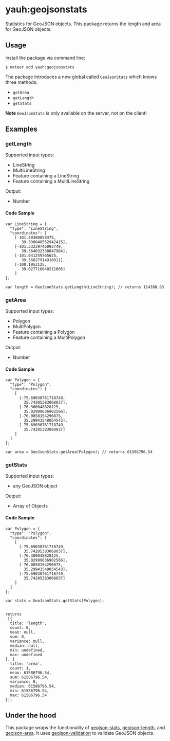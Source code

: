 yauh:geojsonstats
=================

Statistics for GeoJSON objects. This package returns the length and area
for GeoJSON objects.

Usage
-----

Install the package via command line:

    $ meteor add yauh:geojsonstats

The package introduces a new global called `GeoJsonStats` which knows
three methods:

-   `getArea`
-   `getLength`
-   `getStats`

**Note** `GeoJsonStats` is only available on the server, not on the
client!

Examples
--------

### getLength

Supported input types:

-   LineString
-   MultiLineString
-   Feature containing a LineString
-   Feature containing a MultiLineString

Output:

-   Number

#### Code Sample

    var LineString = {
      "type": "LineString",
      "coordinates": [
        [-101.40380859375,
           39.330048552942415],
        [-101.33239746093749,
           39.364032338047984],
        [-101.041259765625,
           39.36827914916011],
        [-100.1953125,
           39.027718840211605]
        ]
    };

    var length = GeoJsonStats.getLength(LineString); // returns 114388.93

### getArea

Supported input types:

-   Polygon
-   MultiPolygon
-   Feature containing a Polygon
-   Feature containing a MultiPolygon

Output:

-   Number

#### Code Sample

    var Polygon = {
      "type": "Polygon",
      "coordinates": [
        [
          [-75.69030761718749,
            35.74205383068037],
          [-76.300048828125,
            35.02999636902566],
          [-76.0858154296875,
            35.29943548054543],
          [-75.69030761718749,
            35.74205383068037]
        ]
      ]
    };

    var area = GeoJsonStats.getArea(Polygon); // returns 61586796.54

### getStats

Supported input types:

-   any GeoJSON object

Output:

-   Array of Objects

#### Code Sample

    var Polygon = {
      "type": "Polygon",
      "coordinates": [
        [
          [-75.69030761718749,
            35.74205383068037],
          [-76.300048828125,
            35.02999636902566],
          [-76.0858154296875,
            35.29943548054543],
          [-75.69030761718749,
            35.74205383068037]
        ]
      ]
    };

    var stats = GeoJsonStats.getStats(Polygon);


    returns
     [{
      title: 'length',
      count: 0,
      mean: null,
      sum: 0,
      variance: null,
      median: null,
      min: undefined,
      max: undefined
    }, {
      title: 'area',
      count: 1,
      mean: 61586796.54,
      sum: 61586796.54,
      variance: 0,
      median: 61586796.54,
      min: 61586796.54,
      max: 61586796.54
    }];

Under the hood
--------------

This package wraps the functionality of
[geojson-stats](https://www.npmjs.com/package/geojson-stats),
[geojson-length](https://www.npmjs.com/package/geojson-length), and
[geojson-area](https://www.npmjs.com/package/geojson-area). It uses
[geojson-validation](https://www.npmjs.com/package/geojson-validation)
to validate GeoJSON objects.
